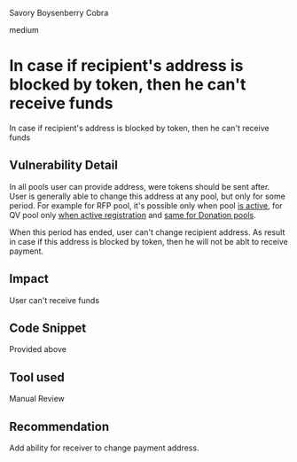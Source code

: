 Savory Boysenberry Cobra

medium

# In case if recipient's address is blocked by token, then he can't receive funds
In case if recipient's address is blocked by token, then he can't receive funds
## Vulnerability Detail
In all pools user can provide address, were tokens should be sent after. User is generally able to change this address at any pool, but only for some period. For example for RFP pool, it's possible only when pool [is active](https://github.com/sherlock-audit/2023-09-Gitcoin/blob/main/allo-v2/contracts/strategies/rfp-simple/RFPSimpleStrategy.sol#L317), for QV pool only [when active registration](https://github.com/sherlock-audit/2023-09-Gitcoin/blob/main/allo-v2/contracts/strategies/qv-base/QVBaseStrategy.sol#L373) and [same for Donation pools](https://github.com/sherlock-audit/2023-09-Gitcoin/blob/main/allo-v2/contracts/strategies/donation-voting-merkle-base/DonationVotingMerkleDistributionBaseStrategy.sol#L531).

When this period has ended, user can't change recipient address. As result in case if this address is blocked by token, then he will not be ablt to receive payment.
## Impact
User can't receive funds
## Code Snippet
Provided above
## Tool used

Manual Review

## Recommendation
Add ability for receiver to change payment address.